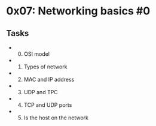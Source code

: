# 0x07: Networking basics #0

## Tasks

* 0. OSI model

* 1. Types of network

* 2. MAC and IP address

* 3. UDP and TPC

* 4. TCP and UDP ports

* 5. Is the host on the network
